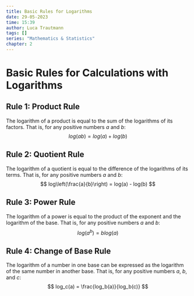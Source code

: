 ```yaml
---
title: Basic Rules for Logarithms
date: 29-05-2023
time: 15:39
author: Luca Trautmann
tags: []
series: "Mathematics & Statistics"
chapter: 2
---
```


# Basic Rules for Calculations with Logarithms
## Rule 1: Product Rule
The logarithm of a product is equal to the sum of the logarithms of its factors. That is, for any positive numbers $a$ and $b$:
$$
log(ab) = log(a) + log(b)
$$

## Rule 2: Quotient Rule
The logarithm of a quotient is equal to the difference of the logarithms of its terms. That is, for any positive numbers $a$ and $b$:
$$
log\left(\frac{a}{b}\right) = log(a) - log(b)
$$

## Rule 3: Power Rule
The logarithm of a power is equal to the product of the exponent and the logarithm of the base. That is, for any positive numbers $a$ and $b$:
$$
log(a^b) = b log(a)
$$

## Rule 4: Change of Base Rule
The logarithm of a number in one base can be expressed as the logarithm of the same number in another base. That is, for any positive numbers $a$, $b$, and $c$:
$$
log_c(a) = \frac{log_b(a)}{log_b(c)}
$$



